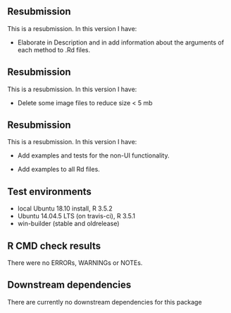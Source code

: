 ## Resubmission

This is a resubmission. In this version I have:

* Elaborate in Description and in add information about the arguments of each method to .Rd files. 


## Resubmission

This is a resubmission. In this version I have:

* Delete some image files to reduce size < 5 mb

## Resubmission

This is a resubmission. In this version I have:

* Add examples and tests for the non-UI functionality.

* Add examples to all Rd files.


## Test environments
* local Ubuntu 18.10 install, R 3.5.2
* Ubuntu 14.04.5 LTS  (on travis-ci), R 3.5.1
* win-builder (stable and oldrelease)

## R CMD check results
There were no ERRORs, WARNINGs or NOTEs.


## Downstream dependencies
There are currently no downstream dependencies for this package
